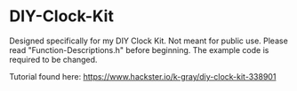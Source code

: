 # DIY-Clock-Kit
Designed specifically for my DIY Clock Kit.  Not meant for public use.
Please read "Function-Descriptions.h" before beginning.
The example code is required to be changed.

Tutorial found here:
https://www.hackster.io/k-gray/diy-clock-kit-338901
